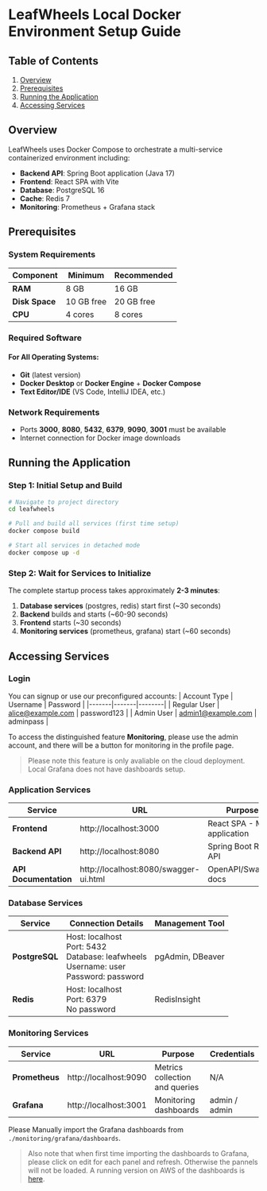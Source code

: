 # LeafWheels Local Docker Environment Setup Guide

## Table of Contents
1. [Overview](#overview)
2. [Prerequisites](#prerequisites)
3. [Running the Application](#running-the-application)
4. [Accessing Services](#accessing-services)


## Overview

LeafWheels uses Docker Compose to orchestrate a multi-service containerized environment including:

- **Backend API**: Spring Boot application (Java 17)
- **Frontend**: React SPA with Vite
- **Database**: PostgreSQL 16
- **Cache**: Redis 7
- **Monitoring**: Prometheus + Grafana stack

## Prerequisites

### System Requirements

| Component | Minimum | Recommended |
|-----------|---------|-------------|
| **RAM** | 8 GB | 16 GB |
| **Disk Space** | 10 GB free | 20 GB free |
| **CPU** | 4 cores | 8 cores |

### Required Software

#### For All Operating Systems:
- **Git** (latest version)
- **Docker Desktop** or **Docker Engine** + **Docker Compose**
- **Text Editor/IDE** (VS Code, IntelliJ IDEA, etc.)

### Network Requirements
- Ports **3000**, **8080**, **5432**, **6379**, **9090**, **3001** must be available
- Internet connection for Docker image downloads

## Running the Application

### Step 1: Initial Setup and Build
```bash
# Navigate to project directory
cd leafwheels

# Pull and build all services (first time setup)
docker compose build

# Start all services in detached mode
docker compose up -d
```

### Step 2: Wait for Services to Initialize
The complete startup process takes approximately **2-3 minutes**:

1. **Database services** (postgres, redis) start first (~30 seconds)
2. **Backend** builds and starts (~60-90 seconds)
3. **Frontend** starts (~30 seconds)
4. **Monitoring services** (prometheus, grafana) start (~60 seconds)

## Accessing Services

### Login

You can signup or use our preconfigured accounts:
| Account Type | Username | Password |
|-------|-------|--------|
| Regular User | alice@example.com | password123 |
| Admin User | admin1@example.com | adminpass |

To access the distinguished feature **Monitoring**, please use the admin account, and there will be a button for monitoring in the profile page.
> Please note this feature is only avaliable on the cloud deployment. Local Grafana does not have dashboards setup.

### Application Services

| Service | URL | Purpose | Credentials |
|---------|-----|---------|-------------|
| **Frontend** | http://localhost:3000 | React SPA - Main application | N/A |
| **Backend API** | http://localhost:8080 | Spring Boot REST API | N/A |
| **API Documentation** | http://localhost:8080/swagger-ui.html | OpenAPI/Swagger docs | N/A |

### Database Services

| Service | Connection Details | Management Tool |
|---------|-------------------|-----------------|
| **PostgreSQL** | Host: localhost<br/>Port: 5432<br/>Database: leafwheels<br/>Username: user<br/>Password: password | pgAdmin, DBeaver |
| **Redis** | Host: localhost<br/>Port: 6379<br/>No password | RedisInsight |

### Monitoring Services

| Service | URL | Purpose | Credentials |
|---------|-----|---------|-------------|
| **Prometheus** | http://localhost:9090 | Metrics collection and queries | N/A |
| **Grafana** | http://localhost:3001 | Monitoring dashboards | admin / admin |

Please Manually import the Grafana dashboards from `./monitoring/grafana/dashboards`. 
> Also note that when first time importing the dashboards to Grafana, please click on edit for each panel and refresh. Otherwise the pannels will not be loaded. A running version on AWS of the dashboards is [here](http://leafwheels-alb-1205016128.us-east-1.elb.amazonaws.com/grafana).
